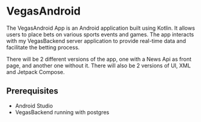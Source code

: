 # VegasAndroid

The VegasAndroid App is an Android application built using Kotlin. It allows users to place bets on various sports events and games. The app interacts with my VegasBackend server application to provide real-time data and facilitate the betting process.

There will be 2 different versions of the app, one with a News Api as front page, and another one without it.
There will also be 2 versions of UI, XML and Jetpack Compose.

## Prerequisites

- Android Studio
- VegasBackend running with postgres
